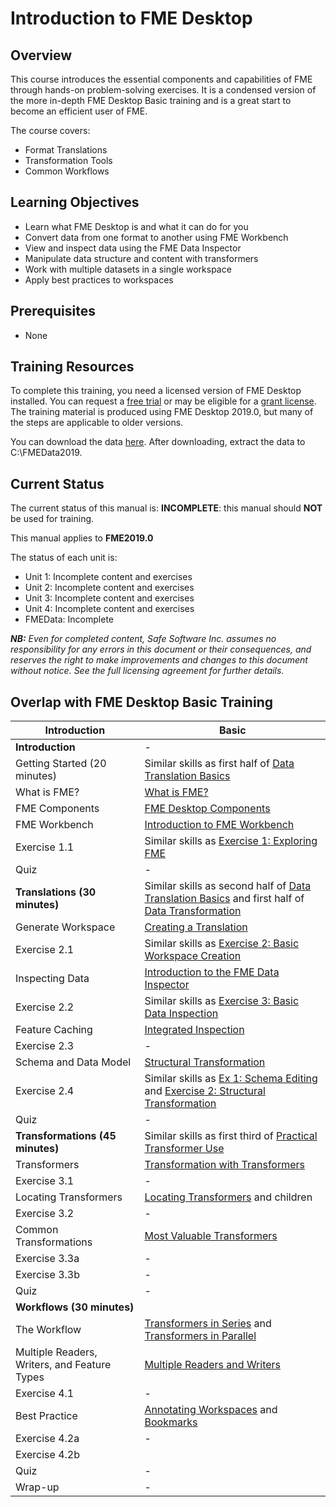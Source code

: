 # Introduction to FME Desktop

## Overview

This course introduces the essential components and capabilities of FME through hands-on problem-solving exercises. It is a condensed version of the more in-depth FME Desktop Basic training and is a great start to become an efficient user of FME.

The course covers:
- Format Translations
- Transformation Tools
- Common Workflows

## Learning Objectives

- Learn what FME Desktop is and what it can do for you
- Convert data from one format to another using FME Workbench
- View and inspect data using the FME Data Inspector
- Manipulate data structure and content with transformers
- Work with multiple datasets in a single workspace
- Apply best practices to workspaces

## Prerequisites

- None

## Training Resources

To complete this training, you need a licensed version of FME Desktop installed. You can request a [free trial](https://www.safe.com/fme/fme-desktop/trial-download/) or may be eligible for a [grant license](https://www.safe.com/free-fme-licenses/). The training material is produced using FME Desktop 2019.0, but many of the steps are applicable to older versions.

You can download the data [here](https://s3.amazonaws.com/FMEData/FMEData2019.zip). After downloading, extract the data to C:\FMEData2019.

## Current Status

The current status of this manual is: **INCOMPLETE**: this manual should **NOT** be used for training.

This manual applies to **FME2019.0**

The status of each unit is:

- Unit 1: Incomplete content and exercises
- Unit 2: Incomplete content and exercises
- Unit 3: Incomplete content and exercises
- Unit 4: Incomplete content and exercises
- FMEData: Incomplete

***NB:*** *Even for completed content, Safe Software Inc. assumes no responsibility for any errors in this document or their consequences, and reserves the right to make improvements and changes to this document without notice. See the full licensing agreement for further details.*

## Overlap with FME Desktop Basic Training

|Introduction|Basic|
|-|-|
|**Introduction**|-|
|Getting Started (20 minutes)|Similar skills as first half of [Data Translation Basics](https://github.com/safesoftware/FMETraining/tree/Desktop-Basic-2018/DesktopBasic1Basics)|
|What is FME?|[What is FME?](https://github.com/safesoftware/FMETraining/blob/Desktop-Basic-2018/DesktopBasic1Basics/1.01.WhatIsFME.md)|
|FME Components|[FME Desktop Components](https://github.com/safesoftware/FMETraining/blob/Desktop-Basic-2018/DesktopBasic1Basics/1.02.FMEDesktopComponents.md)|
|FME Workbench|[Introduction to FME Workbench](https://github.com/safesoftware/FMETraining/blob/Desktop-Basic-2018/DesktopBasic1Basics/1.03.IntroductionToWorkbench.md)|
|Exercise 1.1|Similar skills as  [Exercise 1: Exploring FME](https://github.com/safesoftware/FMETraining/blob/Desktop-Basic-2018/DesktopBasic1Basics/1.Exercise1.md)|
|Quiz|-|
|**Translations (30 minutes)**|Similar skills as second half of [Data Translation Basics](https://github.com/safesoftware/FMETraining/tree/Desktop-Basic-2018/DesktopBasic1Basics) and first half of [Data Transformation](https://github.com/safesoftware/FMETraining/tree/Desktop-Basic-2018/DesktopBasic2Transformation)|
|Generate Workspace|[Creating a Translation](https://github.com/safesoftware/FMETraining/blob/Desktop-Basic-2018/DesktopBasic1Basics/1.05.CreatingATranslation.md)|
|Exercise 2.1|Similar skills as [Exercise 2: Basic Workspace Creation](https://github.com/safesoftware/FMETraining/blob/Desktop-Basic-2018/DesktopBasic1Basics/1.Exercise2.md)|
|Inspecting Data|[Introduction to the FME Data Inspector](https://github.com/safesoftware/FMETraining/blob/Desktop-Basic-2018/DesktopBasic1Basics/1.09.IntroductionToDataInspector.md)|
|Exercise 2.2|Similar skills as [Exercise 3: Basic Data Inspection](https://github.com/safesoftware/FMETraining/blob/Desktop-Basic-2018/DesktopBasic1Basics/1.Exercise3.md)|
|Feature Caching|[Integrated Inspection](https://github.com/safesoftware/FMETraining/blob/Desktop-Basic-2018/DesktopBasic3WorkspaceDesign/3.08.IntegratedInspection.md)|
|Exercise 2.3|-|
|Schema and Data Model|[Structural Transformation](https://github.com/safesoftware/FMETraining/blob/Desktop-Basic-2018/DesktopBasic2Transformation/2.02.StructuralTransformation.md)|
|Exercise 2.4|Similar skills as [Ex 1: Schema Editing ](https://github.com/safesoftware/FMETraining/blob/Desktop-Basic-2018/DesktopBasic2Transformation/2.Exercise1.md) and [Exercise 2: Structural Transformation](https://github.com/safesoftware/FMETraining/blob/Desktop-Basic-2018/DesktopBasic2Transformation/2.Exercise2.md)|
|Quiz|-|
|**Transformations (45 minutes)**|Similar skills as first third of [Practical Transformer Use](https://github.com/safesoftware/FMETraining/tree/Desktop-Basic-2018/DesktopBasic4Transformers)|
|Transformers|[Transformation with Transformers](https://safe-software.gitbooks.io/fme-desktop-basic-training-2018/content/DesktopBasic2Transformation/2.05.TransformationWithTransformers.html)|
|Exercise 3.1|-|
|Locating Transformers|[Locating Transformers](https://safe-software.gitbooks.io/fme-desktop-basic-training-2018/content/DesktopBasic4Transformers/4.01.LocatingTransformers.html) and children|
|Exercise 3.2|-|
|Common Transformations|[Most Valuable Transformers](https://safe-software.gitbooks.io/fme-desktop-basic-training-2018/content/DesktopBasic4Transformers/4.04.MostValuableTransformers.html)|
|Exercise 3.3a|-|
|Exercise 3.3b|-|
|Quiz|-|
|**Workflows (30 minutes)**||
|The Workflow|[Transformers in Series](https://safe-software.gitbooks.io/fme-desktop-basic-training-2018/content/DesktopBasic2Transformation/2.07.TransformersInSeries.html) and [Transformers in Parallel](https://safe-software.gitbooks.io/fme-desktop-basic-training-2018/content/DesktopBasic2Transformation/2.09.TransformersInParallel.html)|
|Multiple Readers, Writers, and Feature Types|[Multiple Readers and Writers](https://safe-software.gitbooks.io/fme-desktop-basic-training-2018/content/DesktopBasic3WorkspaceDesign/3.06.AddReadersWriters.html)|
|Exercise 4.1|-|
|Best Practice|[Annotating Workspaces](https://safe-software.gitbooks.io/fme-desktop-basic-training-2018/content/DesktopBasic5BestPractice/5.02.AnnotatingWorkspaces.html) and [Bookmarks](https://safe-software.gitbooks.io/fme-desktop-basic-training-2018/content/DesktopBasic5BestPractice/5.03.Bookmarks.html)|
|Exercise 4.2a|-|
|Exercise 4.2b||-
|Quiz|-|
|Wrap-up|-|
